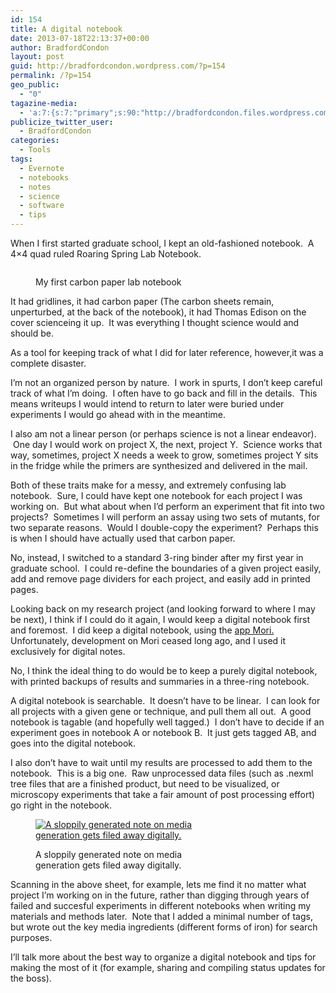 ```yaml
---
id: 154
title: A digital notebook
date: 2013-07-18T22:13:37+00:00
author: BradfordCondon
layout: post
guid: http://bradfordcondon.wordpress.com/?p=154
permalink: /?p=154
geo_public:
  - "0"
tagazine-media:
  - 'a:7:{s:7:"primary";s:90:"http://bradfordcondon.files.wordpress.com/2013/07/screen-shot-2013-07-18-at-6-05-46-pm.png";s:6:"images";a:1:{s:90:"http://bradfordcondon.files.wordpress.com/2013/07/screen-shot-2013-07-18-at-6-05-46-pm.png";a:6:{s:8:"file_url";s:90:"http://bradfordcondon.files.wordpress.com/2013/07/screen-shot-2013-07-18-at-6-05-46-pm.png";s:5:"width";i:1424;s:6:"height";i:1698;s:4:"type";s:5:"image";s:4:"area";i:2417952;s:9:"file_path";b:0;}}s:6:"videos";a:0:{}s:11:"image_count";i:2;s:6:"author";s:8:"37172565";s:7:"blog_id";s:8:"51189331";s:9:"mod_stamp";s:19:"2013-07-18 22:13:37";}'
publicize_twitter_user:
  - BradfordCondon
categories:
  - Tools
tags:
  - Evernote
  - notebooks
  - notes
  - science
  - software
  - tips
---
```

When I first started graduate school, I kept an old-fashioned notebook.  A 4&#215;4 quad ruled Roaring Spring Lab Notebook.<figure style="width: 253px" class="wp-caption alignnone">

<img alt="" src="https://i1.wp.com/www.rspaperproducts.com/sites/default/files/imagecache/product_large/product_images/77649.jpg?resize=253%2C300" data-recalc-dims="1" /><figcaption class="wp-caption-text">My first carbon paper lab notebook</figcaption></figure> 

It had gridlines, it had carbon paper (The carbon sheets remain, unperturbed, at the back of the notebook), it had Thomas Edison on the cover scienceing it up.  It was everything I thought science would and should be.

As a tool for keeping track of what I did for later reference, however,it was a complete disaster.

I&#8217;m not an organized person by nature.  I work in spurts, I don&#8217;t keep careful track of what I&#8217;m doing.  I often have to go back and fill in the details.  This means writeups I would intend to return to later were buried under experiments I would go ahead with in the meantime.

I also am not a linear person (or perhaps science is not a linear endeavor).  One day I would work on project X, the next, project Y.  Science works that way, sometimes, project X needs a week to grow, sometimes project Y sits in the fridge while the primers are synthesized and delivered in the mail.

Both of these traits make for a messy, and extremely confusing lab notebook.  Sure, I could have kept one notebook for each project I was working on.  But what about when I&#8217;d perform an experiment that fit into two projects?  Sometimes I will perform an assay using two sets of mutants, for two separate reasons.  Would I double-copy the experiment?  Perhaps this is when I should have actually used that carbon paper.

No, instead, I switched to a standard 3-ring binder after my first year in graduate school.  I could re-define the boundaries of a given project easily, add and remove page dividers for each project, and easily add in printed pages.

Looking back on my research project (and looking forward to where I may be next), I think if I could do it again, I would keep a digital notebook first and foremost.  I did keep a digital notebook, using the [app Mori.](https://www.macupdate.com/app/mac/10868/mori)  Unfortunately, development on Mori ceased long ago, and I used it exclusively for digital notes.

No, I think the ideal thing to do would be to keep a purely digital notebook, with printed backups of results and summaries in a three-ring notebook.

A digital notebook is searchable.  It doesn&#8217;t have to be linear.  I can look for all projects with a given gene or technique, and pull them all out.  A good notebook is tagable (and hopefully well tagged.)  I don&#8217;t have to decide if an experiment goes in notebook A or notebook B.  It just gets tagged AB, and goes into the digital notebook.

I also don&#8217;t have to wait until my results are processed to add them to the notebook.  This is a big one.  Raw unprocessed data files (such as .nexml tree files that are a finished product, but need to be visualized, or microscopy experiments that take a fair amount of post processing effort) go right in the notebook.<figure id="attachment_158" style="width: 251px" class="wp-caption alignnone">

[<img class="size-medium wp-image-158" alt="A sloppily generated note on media generation gets filed away digitally." src="https://i2.wp.com/www.bradfordcondon.com/wp-content/uploads/2013/07/screen-shot-2013-07-18-at-6-05-46-pm-252x300.png?fit=251%2C300" srcset="https://i2.wp.com/www.bradfordcondon.com/wp-content/uploads/2013/07/screen-shot-2013-07-18-at-6-05-46-pm.png?w=1424 1424w, https://i2.wp.com/www.bradfordcondon.com/wp-content/uploads/2013/07/screen-shot-2013-07-18-at-6-05-46-pm.png?resize=252%2C300 252w, https://i2.wp.com/www.bradfordcondon.com/wp-content/uploads/2013/07/screen-shot-2013-07-18-at-6-05-46-pm.png?resize=859%2C1024 859w" sizes="(max-width: 251px) 100vw, 251px" data-recalc-dims="1" />](https://i2.wp.com/www.bradfordcondon.com/wp-content/uploads/2013/07/screen-shot-2013-07-18-at-6-05-46-pm.png)<figcaption class="wp-caption-text">A sloppily generated note on media generation gets filed away digitally.</figcaption></figure> 

Scanning in the above sheet, for example, lets me find it no matter what project I&#8217;m working on in the future, rather than digging through years of failed and succesful experiments in different notebooks when writing my materials and methods later.  Note that I added a minimal number of tags, but wrote out the key media ingredients (different forms of iron) for search purposes.

I&#8217;ll talk more about the best way to organize a digital notebook and tips for making the most of it (for example, sharing and compiling status updates for the boss).